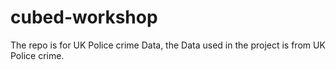 # cubed-workshop
The repo is for UK Police crime Data, the Data used in the project is from UK Police crime.
